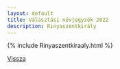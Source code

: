 ```yaml
---
layout: default
title: Választási névjegyzék 2022
description: Rinyaszentkirály
---
```


{% include Rinyaszentkiraaly.html %}

[Vissza](./)